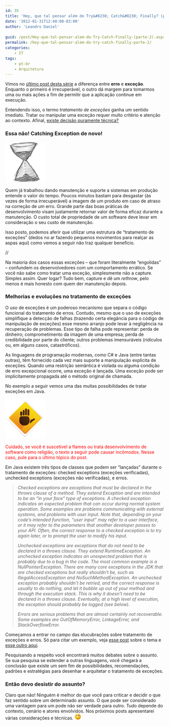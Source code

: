 ```yaml
---
id: 35
title: 'Hey, que tal pensar além do Try&#8230; Catch&#8230; Finally? (parte 2)'
date: '2012-01-31T12:40:00-03:00'
author: 'Leandro Daniel'

guid: /post/Hey-que-tal-pensar-alem-do-Try-Catch-Finally-(parte-2).aspx
permalink: /hey-que-tal-pensar-alem-do-try-catch-finally-parte-2/
categories:
    - IT
tags:
    - pt-br
    - Arquitetura
---
```


Vimos no [último post desta série](/Hey-que-tal-pensar-alem-do-Try-Catch-Finally) a diferença entre **erro** e **exceção**. Enquanto o primeiro é irrecuperável, o outro dá margem para tomarmos uma ou mais ações a fim de permitir que a aplicação continue em execução.

Entendendo isso, o termo *tratamento de exceções* ganha um sentido imediato. Tratar ou manipular uma exceção requer muito critério e atenção ao contexto. Afinal, [existe decisão puramente técnica?](/Em-arquitetura-existe-decisao-puramente-tecnica)

### Essa não! Catching Exception de novo!

![](/assets/pics/timer.png)

Quem já trabalhou dando manutenção e suporte a sistemas em produção entende o valor do tempo. Poucos minutos bastam para desgastar (às vezes de forma irrecuperável) a imagem de um produto em caso de atraso na correção de um erro. Grande parte das boas práticas de desenvolvimento visam justamente retornar valor de forma eficaz durante a manutenção. O custo total de propriedade de um software deve levar em consideração o seu custo de manutenção.

Isso posto, podemos aferir que utilizar uma estrutura de “tratamento de exceções” (dedos no ar fazendo pequenos movimentos para realçar as aspas aqui) como vemos a seguir não traz qualquer benefício.

<script src="https://gist.github.com/1710218.js" type="text/javascript">// </script>

//

Na maioria dos casos essas exceções – que foram literalmente “engolidas” – confundem os desenvolvedores com um comportamento errático. Se você não sabe como tratar uma exceção, simplesmente não a capture. Simples assim. Quer logar? Tudo bem, capture e dê um *rethrow*, pelo menos é mais honesto com quem der manutenção depois.

### Melhorias e evoluções no tratamento de exceções

O uso de exceções é um poderoso mecanismo que separa o código funcional do tratamento de erros. Contudo, mesmo que o uso de exceções simplifique a detecção de falhas (trazendo certa elegância para o código de manipulação de exceções) esse mesmo arranjo pode levar à negligência na recuperação de problemas. Esse tipo de falha pode representar: perda de dinheiro; comprometimento da imagem de uma empresa; perda de credibilidade por parte do cliente; outros problemas imensuráveis (ridículos ou, em alguns casos, catastróficos).

As linguagens de programação modernas, como C# e Java (entre tantas outras), têm fornecido cada vez mais suporte a manipulação explícita de exceções. Quando uma restrição semântica é violada ou alguma condição de erro excepcional ocorre, uma exceção é lançada. Uma exceção pode ser implicitamente propagada até o método original de chamada.

No exemplo a seguir vemos uma das muitas possibilidades de tratar exceções em Java.

<script src="https://gist.github.com/1677933.js?file=ExceptionSample.java" type="text/javascript"></script>

![](/assets/pics/stophand.png)

<span style="color: #ff0000;">Cuidado, se você é suscetível a flames ou trata desenvolvimento de software como religião, o texto a seguir pode causar incômodos. Nesse caso, pule para o último tópico do post.</span>

Em Java existem três tipos de classes que podem ser “lançadas” durante o tratamento de exceções: checked exceptions (exceções verificadas), unchecked exceptions (exceções não verificadas), e erros.

> *Checked exceptions are exceptions that must be declared in the throws clause of a method. They extend Exception and are intended to be an “in your face” type of exceptions. A checked exception indicates an expected problem that can occur during normal system operation. Some examples are problems communicating with external systems, and problems with user input. Note that, depending on your code’s intended function, “user input” may refer to a user interface, or it may refer to the parameters that another developer passes to your API. Often, the correct response to a checked exception is to try again later, or to prompt the user to modify his input.*
> 
> *Unchecked exceptions are exceptions that do not need to be declared in a throws clause. They extend RuntimeException. An unchecked exception indicates an unexpected problem that is probably due to a bug in the code. The most common example is a NullPointerException. There are many core exceptions in the JDK that are checked exceptions but really shouldn’t be, such as IllegalAccessException and NoSuchMethodException. An unchecked exception probably shouldn’t be retried, and the correct response is usually to do nothing, and let it bubble up out of your method and through the execution stack. This is why it doesn’t need to be declared in a throws clause. Eventually, at a high level of execution, the exception should probably be logged (see below).*
> 
> *Errors are serious problems that are almost certainly not recoverable. Some examples are OutOfMemoryError, LinkageError, and StackOverflowError.*

Começamos a entrar no campo das elucubrações sobre tratamento de exceções e erros. Só para citar um exemplo, veja [esse post](http://tutorials.jenkov.com/java-exception-handling/checked-or-unchecked-exceptions.html) sobre o tema e [esse outro aqui](http://www.javapractices.com/topic/TopicAction.do?Id=129).

Pesquisando a respeito você encontrará muitos debates sobre o assunto. Se sua pesquisa se estender a outras linguagens, você chegará a conclusão que existe um sem fim de possibilidades, recomendações, padrões e estratégias para desenhar e arquitetar o tratamento de exceções.

### Então devo desistir do assunto?

Claro que não! Ninguém é melhor do que você para criticar e decidir o que faz sentido sobre um determinado assunto. O que pode ser considerado uma vantagem para um pode não ser verdade para outro. Tudo depende do contexto, cenário e atores envolvidos. Nos próximos posts apresentarei várias considerações e técnicas. ![Smiley piscando](/assets/pics/wlEmoticon-winkingsmile_1.png)
